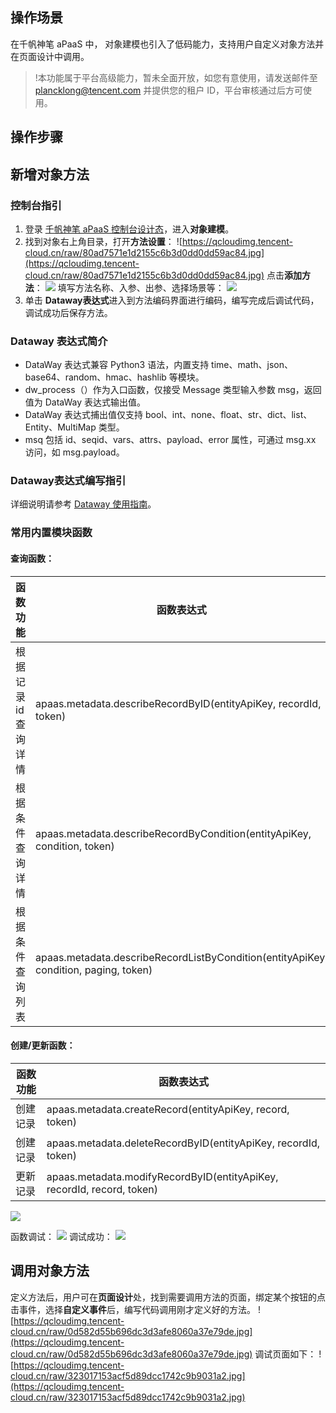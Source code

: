 ## 操作场景
在千帆神笔 aPaaS 中，  对象建模也引入了低码能力，支持用户自定义对象方法并在页面设计中调用。

>!本功能属于平台高级能力，暂未全面开放，如您有意使用，请发送邮件至 plancklong@tencent.com 并提供您的租户 ID，平台审核通过后方可使用。 

## 操作步骤
## 新增对象方法
### 控制台指引

1. 登录 [千帆神笔 aPaaS 控制台设计态](https://apaas.cloud.tencent.com/)，进入**对象建模**。
2. 找到对象右上角目录，打开**方法设置**：
![https://qcloudimg.tencent-cloud.cn/raw/80ad7571e1d2155c6b3d0dd0dd59ac84.jpg](https://qcloudimg.tencent-cloud.cn/raw/80ad7571e1d2155c6b3d0dd0dd59ac84.jpg)
点击**添加方法**：
![](https://qcloudimg.tencent-cloud.cn/raw/630cfd92a3c916ab6b680c052453fd10.jpg)
填写方法名称、入参、出参、选择场景等：
![](https://qcloudimg.tencent-cloud.cn/raw/c5201c27dc7a4ef1cc3201974dc5c2f0.jpg)
3. 单击 **Dataway表达式**进入到方法编码界面进行编码，编写完成后调试代码，调试成功后保存方法。


### Dataway 表达式简介

- DataWay 表达式兼容 Python3 语法，内置支持 time、math、json、base64、random、hmac、hashlib 等模块。
- dw_process（）作为入口函数，仅接受 Message 类型输入参数 msg，返回值为 DataWay 表达式输出值。
- DataWay 表达式捕出值仅支持 bool、int、none、float、str、dict、list、Entity、MultiMap 类型。
- msq 包括 id、seqid、vars、attrs、payload、error 属性，可通过 msg.xx 访问，如 msg.payload。

### Dataway表达式编写指引

详细说明请参考 [Dataway 使用指南](https://cloud.tencent.com/document/product/1365/67908)。


### 常用内置模块函数

#### 查询函数：

| 函数功能 | 函数表达式 | 
|---------|---------|
| 根据记录 id 查询详情 |  apaas.metadata.describeRecordByID(entityApiKey, recordId, token) 
| 根据条件查询详情 |  apaas.metadata.describeRecordByCondition(entityApiKey, condition, token) 
| 根据条件查询列表 |  apaas.metadata.describeRecordListByCondition(entityApiKey, condition, paging, token) 

#### 创建/更新函数：

| 函数功能 | 函数表达式 | 
|---------|---------|
|   创建记录 |  apaas.metadata.createRecord(entityApiKey, record, token) |
|   创建记录 | apaas.metadata.deleteRecordByID(entityApiKey, recordId, token) |
|   更新记录 |  apaas.metadata.modifyRecordByID(entityApiKey, recordId, record, token) |

![](https://qcloudimg.tencent-cloud.cn/raw/2a283385a1dfe190acf43dae8256614f.jpg)

函数调试：
![](https://qcloudimg.tencent-cloud.cn/raw/ae69ab3b20cd4ff5ee3a182e53949ac0.jpg)
调试成功：
![](https://qcloudimg.tencent-cloud.cn/raw/6db1c9b42c325e69012260390bc477e4.jpg)



## 调用对象方法

定义方法后，用户可在**页面设计**处，找到需要调用方法的页面，绑定某个按钮的点击事件，选择**自定义事件**后，编写代码调用刚才定义好的方法。
![https://qcloudimg.tencent-cloud.cn/raw/0d582d55b696dc3d3afe8060a37e79de.jpg](https://qcloudimg.tencent-cloud.cn/raw/0d582d55b696dc3d3afe8060a37e79de.jpg)
调试页面如下：
![https://qcloudimg.tencent-cloud.cn/raw/323017153acf5d89dcc1742c9b9031a2.jpg](https://qcloudimg.tencent-cloud.cn/raw/323017153acf5d89dcc1742c9b9031a2.jpg)
